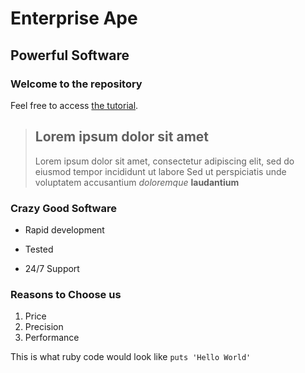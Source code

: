 Enterprise Ape
===============

Powerful Software
------------------

### Welcome to the repository

Feel free to access [the tutorial](http://udemy.com).

> ## Lorem ipsum dolor sit amet
>
>Lorem ipsum dolor sit amet, consectetur adipiscing elit, sed do eiusmod tempor incididunt ut labore
>Sed ut perspiciatis unde voluptatem accusantium *doloremque* **laudantium**

### Crazy Good Software
* Rapid development
+ Tested
- 24/7 Support

### Reasons to Choose us
1. Price
2. Precision
3. Performance

This is what ruby code would look like `puts 'Hello World'`
